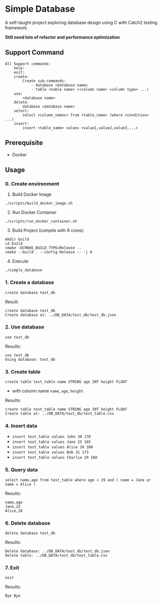# Simple Database
A self-taught project exploring database design using C 
with Catch2 testing framework.

**Still need lots of refactor and performance optimization**

## Support Command
```
All Support commands: 
    help: 
    exit: 
    create: 
        Create sub-commands: 
            - database <database name> 
            - table <table name> (<column name> <column type> ...) 
    use: 
        <database name> 
    delete: 
        database <database name> 
    select: 
        select <column_names> from <table_name> (where <condition> ...)
    insert:
        insert <table_name> values <value1,value2,value3,...>
```

## Prerequisite
- Docker

## Usage

### 0. Create environment
1. Build Docker Image
```
./scripts/build_docker_image.sh
```

2. Run Docker Container
```
./scripts/run_docker_container.sh
```

3. Build Project (compile with 8 cores)
```
mkdir build
cd build
cmake -DCMAKE_BUILD_TYPE=Release ..
cmake --build . --config Release -- -j 8
```

4. Execute
```
./simple_database
```

### 1. Create a database
`create database test_db`

Result:
```
create database test_db
Create database at: ../DB_DATA/test_db/test_db.json 
```

### 2. Use database
`use test_db` 

Results:
```
use test_db
Using database: test_db 
```

### 3. Create table
`create table test_table name STRING age INT height FLOAT`
- with column name `name`, `age`, `height`

Results:
```
create table test_table name STRING age INT height FLOAT
Create table at: ../DB_DATA/test_db/test_table.csv 
```

### 4. Insert data
- `insert test_table values John 30 170`
- `insert test_table values Jane 25 165` 
- `insert test_table values Alice 28 180` 
- `insert test_table values Bob 31 173` 
- `insert test_table values Charlie 29 160` 

### 5. Query data
`select name,age from test_table where age < 29 and ( name = Jane or name = Alice )`

Results:
```
name,age
Jane,25
Alice,28
```

### 6. Delete database
`delete database test_db`

Results:
```
Delete database: ../DB_DATA/test_db/test_db.json 
Delete table: ../DB_DATA/test_db/test_table.csv 
```

### 7. Exit
`exit`

Results:
```
Bye Bye 
```
